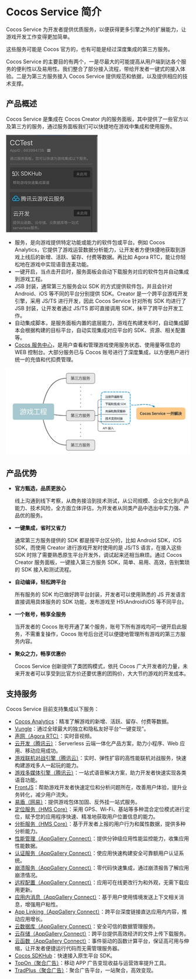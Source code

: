 # Cocos Service 简介

Cocos Service 为开发者提供优质服务，以便获得更多引擎之外的扩展能力，让游戏开发工作变得更加简单。

这些服务可能是 Cocos 官方的，也有可能是经过深度集成的第三方服务。

Cocos Service 的主要目的有两个，一是尽最大的可能提高从用户端到达各个服务的便利性以及易用性。我们整合了部分接入流程，带给开发者一键式的接入体验。二是为第三方服务接入 Cocos Service 提供规范和依据，以及提供相应的技术支撑。

## 产品概述

Cocos Service 是集成在 Cocos Creator 内的服务面板，其中提供了一些官方以及第三方的服务，通过服务面板我们可以快捷地在游戏中集成和使用服务。

![](image/service.jpg)

* 服务，是向游戏提供特定功能或能力的软件包或平台。例如 Cocos Analytics，它提供了游戏运营数据分析能力，让开发者方便快捷地获取到游戏上线后的新增、活跃、留存、付费等数据。再比如 Agora RTC，能让你轻松地在游戏中实现语音连麦功能。
* 一键开启，当点击开启时，服务面板会自动下载服务对应的软件包并自动集成到游戏工程。
* JSB 封装，通常第三方服务会以 SDK 的方式提供软件包，并且会针对 Android、iOS 等不同的平台分别提供 SDK。Creator 是一个跨平台游戏开发引擎，采用 JS/TS 进行开发，因此 Cocos Service 针对所有 SDK 均进行了 JSB 封装，让开发者通过 JS/TS 即可直接调用 SDK，抹平了跨平台开发工作。
* 自动集成脚本，是服务面板内置的底层能力，游戏在构建发布时，自动集成脚本会根据构建的目标平台，自动实现集成对应平台的 SDK、资源、相关配置等。
* [Cocos 服务中心](https://account.cocos.com/#/services)，是用户查看和管理游戏使用服务状态、使用量等信息的 WEB 控制台。大部分服务已与 Cocos 账号进行了深度集成，以方便用户进行统一的充值和代扣费管理。

![](image/about-normal-intergate.jpg)


## 产品优势

- **官方甄选，品质更放心**

  线上沟通到线下考察，从商务接洽到技术测试，从公司规模、企业文化到产品能力、技术风险，全方面立体评估，为开发者从同类产品中选出中实力强、产品优的服务。

- **一键集成，省时又省力**

  通常第三方服务提供的 SDK 都是按平台区分的，比如 Android SDK，iOS SDK，而使用 Creator 进行游戏开发时使用的是 JS/TS 语言，在接入这些 SDK 时除了需要熟悉原生平台开发外，调试起来还相当麻烦。通过 Cocos Creator 服务面板，一键接入第三方服务 SDK，简单、易用、高效，告别繁琐的 SDK 接入和测试流程。

- **自动编译，轻松跨平台**

  所有服务的 SDK 均已做好跨平台封装，开发者可以使用熟悉的 JS 开发语言直接调用具体服务的 SDK 功能，发布游戏至 H5\Android\iOS 等不同平台。

- **一个账号，畅享全服务**

  当开发者的 Cocos 账号开通了某个服务，账号下所有游戏均可一键开启此服务，不需重复操作，Cocos 账号后台还可以便捷地管理所有游戏的第三方服务内容。

- **聚众之力，畅享优惠价**

  Cocos Service 创新提供了类团购模式，依托 Cocos 广大开发者的力量，未来开发者可以享受到比官方价还要优惠的团购价，大大节约游戏的开发成本。

## 支持服务

Cocos Service 目前支持集成以下服务：

- [Cocos Analytics](cocos-analytics.md)：精准了解游戏的新增、活跃、留存、付费等数据。
- [Vungle](vunglead.md)：通过全球最大的独立和隐私友好平台“一键变现”。
- [声网（Agora RTC）](agora.md)：实时音视频。
- [云开发（腾讯云）](tcb.md)：Serverless 云端一体化产品方案，助力小程序、Web 应用、移动应用成功。
- [游戏联机对战引擎（腾讯云）](mgobe.md)：实时、弹性扩容的高性能联机对战服务，快速构建游戏多人一起玩的能力。
- [游戏多媒体引擎（腾讯云）](gme.md)：一站式语音解决方案，助力开发者快速实现各类语音功能。
- [FrontJS](frontjs.md)：帮助游戏开发者快速定位和分析问题所在，改善用户体验，提升业务转化，减少用户流失。
- [易盾（网易）](neteaseyidun.md)：提供游戏包体加固、反外挂一站式服务。
- [定位服务（HMS Core）](hms-location.md)：采用 GPS、Wi-Fi、基站等多种混合定位模式进行定位，赋予您的应用程序快速、精准地获取用户位置信息的能力。
- [分析服务（HMS Core）](hms-analytics.md)：基于开发者上报的用户行为和属性数据，提供多种分析能力。
- [性能管理（AppGallery Connect）](agc-apm.md)：提供分钟级应用性能监控能力，收集应用性能数据。
- [认证服务（AppGallery Connect）](agc-auth.md)：使应用快速构建安全可靠额用户认证系统。
- [崩溃服务（AppGallery Connect）](agc-crash.md)：零代码快速集成，通过崩溃报告了解应用崩溃情况。
- [远程配置（AppGallery Connect）](agc-remote.md)：应用可在线更改行为和外观，无需下载应用更新。
- [应用内消息（AppGallery Connect）](agc-appmessaging.md)：基于用户使用情境发送上下文相关消息，增强用户粘性。
- [App Linking（AppGallery Connect）](agc-applinking.md)：跨平台深度链接直达应用内内容，推动应用增长。
- [云数据库（AppGallery Connect）](agc-clouddb.md)：安全可信的数据管理服务。
- [云存储（AppGallery Connect）](agc-cloudstorage.md)：跨平台提供高效经济的文件上传下载服务。
- [云函数（AppGallery Connect）](agc-cloudfunc.md)：事件驱动的函数计算平台，保证高可用与伸缩，让开发者便捷运行代码而无需管理服务器。
- [Cocos SDKHub](sdkhub.md)：快速接入原生平台 SDK。
- [TopOn（聚合广告）](toponad.md)：移动 APP 广告变现收益与运营效率提升工具。
- [TradPlus（聚合广告）](tradplusad.md)：聚合广告平台，一站聚合，高效变现。
